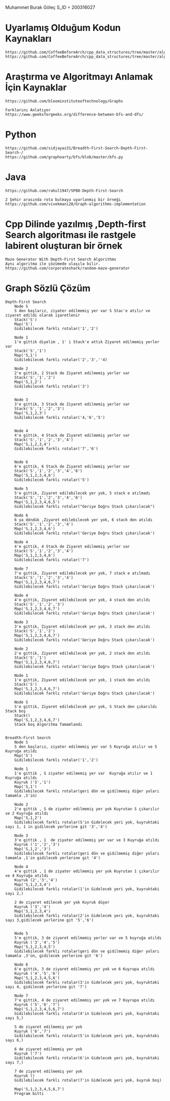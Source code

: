 Muhammet Burak Göleç
S_ID = 200316027


# Uyarlamış Olduğum Kodun Kaynakları
	https://github.com/CoffeeBeforeArch/cpp_data_structures/tree/master/algorithms/graph_algorithms/bfs
	https://github.com/CoffeeBeforeArch/cpp_data_structures/tree/master/algorithms/graph_algorithms/dfs


# Araştırma ve Algoritmayı Anlamak İçin Kaynaklar
	https://github.com/bloominstituteoftechnology/Graphs
			
	Farklarını Anlatıyor
	https://www.geeksforgeeks.org/difference-between-bfs-and-dfs/ 

# Python
	https://github.com/sidjayas31/Breadth-First-Search-Depth-First-Search-/
	https://github.com/graphoarty/bfs/blob/master/bfs.py

# Java
	https://github.com/rahul1947/SP08-Depth-First-Search
		
	2 Şehir arasında rota bulmaya uyarlanmış bir örneği
	https://github.com/vivekmani28/Graph-algorithms-implementation 

# Cpp Dilinde yazılmış ,Depth-first Search algoritması ile rastgele labirent oluşturan bir örnek
	Maze Generator With Depth-First Search Algorithms
	Aynı algoritma ile çözümede ulaşıla bilir. 
	https://github.com/corporateshark/random-maze-generator 

# Graph Sözlü Çözüm
	Depth-First Search
		Node S
		S den başlarız, ziyater edilmemiş yer var S Stac'e atılır ve ziyaret edildi olarak işaretlenir
		Stack('S')
		Map('S')
		Gidilebilecek farklı rotalar('1','2')

		Node 1
		1'e gittik diyelim , 1' i Stack'e attık Ziyaret edilmemiş yerler var
		Stack('S','1')
		Map('S,1')
		Gidilebilecek farklı rotalar('2','3',''4)

		Node 2
		2'e gittik, 2 Stack de Ziyaret edilmemiş yerler var
		Stack('S','1','2')
		Map('S,1,2')
		Gidilebilecek farklı rotalar('3')


		Node 3
		3'e gittik, 3 Stack de Ziyaret edilmemiş yerler var
		Stack('S','1','2','3')
		Map('S,1,2,3')
		Gidilebilecek farklı rotalar('4,'6','5')


		Node 4
		4'e gittik, 4 Stack de Ziyaret edilmemiş yerler var
		Stack('S','1','2','3','4')
		Map('S,1,2,3,4')
		Gidilebilecek farklı rotalar('7','6')


		Node 6
		6'e gittik, 6 Stack de Ziyaret edilmemiş yerler var
		Stack('S','1','2','3','4','6')
		Map('S,1,2,3,4,6')
		Gidilebilecek farklı rotalar('5')

		Node 5
		5'e gittik, Ziyaret edilebilecek yer yok, 5 stack e atılmadı 
		Stack('S','1','2','3','4','6')
		Map('S,1,2,3,4,6,5')
		Gidilebilecek farklı rotalar("Geriye Doğru Stack çıkarılacak")

		Node 6
		6 ya döndük ,Ziyaret edilebilecek yer yok, 6 stack den atıldı 
		Stack('S','1','2','3','4')
		Map('S,1,2,3,4,6')
		Gidilebilecek farklı rotalar('Geriye Doğru Stack çıkarılacak')

		Node 4
		4'e gittik, 4 Stack de Ziyaret edilmemiş yerler var
		Stack('S','1','2','3','4')
		Map('S,1,2,3,4,6')
		Gidilebilecek farklı rotalar('7')

		Node 7
		7'e gittik, Ziyaret edilebilecek yer yok, 7 stack e atılmadı
		Stack('S','1','2','3','4')
		Map('S,1,2,3,4,6,7')
		Gidilebilecek farklı rotalar('Geriye Doğru Stack çıkarılacak')

		Node 4
		4'e gittik, Ziyaret edilebilecek yer yok, 4 stack den atıldı
		Stack('S','1','2','3')
		Map('S,1,2,3,4,6,7')
		Gidilebilecek farklı rotalar('Geriye Doğru Stack çıkarılacak')

		Node 3
		3'e gittik, Ziyaret edilebilecek yer yok, 3 stack den atıldı
		Stack('S','1','2')
		Map('S,1,2,3,4,6,7')
		Gidilebilecek farklı rotalar('Geriye Doğru Stack çıkarılacak')

		Node 2
		2'e gittik, Ziyaret edilebilecek yer yok, 2 stack den atıldı
		Stack('S','1')
		Map('S,1,2,3,4,6,7')
		Gidilebilecek farklı rotalar('Geriye Doğru Stack çıkarılacak')

		Node 1
		1'e gittik, Ziyaret edilebilecek yer yok, 1 stack den atıldı
		Stack('S')
		Map('S,1,2,3,4,6,7')
		Gidilebilecek farklı rotalar('Geriye Doğru Stack çıkarılacak')

		Node S
		S'e gittik, Ziyaret edilebilecek yer yok, S Stack den çıkarıldı Stack boş 
		Stack()
		Map('S,1,2,3,4,6,7')
		Stack boş Algoritma Tamamlandı


	Breadth-First Search
		Node S
		S den başlarız, ziyater edilmemiş yer var S Kuyruğa atılır ve S Kuyruğa atıldı
		Map('S')
		Gidilebilecek farklı rotalar('1','2')

		Node 1
		1'e gittik , S ziyater edilmemiş yer var  Kuyruğa atılır ve 1 Kuyruğa atıldı
		Kuyruk ('S','1')
		Map('S,1')
		Gidilebilecek farklı rotalar(geri dön ve gidilmemiş diğer yoları tamamla ,S'in)

		Node 2
		2'e gittik , S de ziyater edilmemiş yer yok Kuyrutan S çıkarılır ve 2 Kuyruğa atıldı
		Map('S,1,2')
		Gidilebilecek farklı rotalar(S'in Gidelecek yeri yok, kuyruktaki sayı 1, 1 in gidilecek yerlerine git '3','4')

		Node 3
		3'e gittik , 1  de ziyater edilmemiş yer var ve 3 Kuyruğa atıldı
		Kuyruk ('1','2','3')
		Map('S,1,2','3')
		Gidilebilecek farklı rotalar(geri dön ve gidilmemiş diğer yoları tamamla ,1'in gidilecek yerlerine git '4')

		Node 4
		4'e gittik , 1 de ziyater edilmemiş yer yok Kuyrutan 1 çıkarılır ve 4 Kuyruğa atıldı
		Kuyruk (2','3','4')
		Map('S,1,2,3,4')
		Gidilebilecek farklı rotalar(1'in Gidelecek yeri yok, kuyruktaki sayı 2,)
		
		2 de ziyaret edilecek yer yok Kuyruk düşer
		Kuyruk ('3','4')
		Map('S,1,2,3,4')
		Gidilebilecek farklı rotalar(2'in Gidelecek yeri yok, kuyruktaki sayı 3,gidilecek yerlerine git '5','6')


		Node 5
		5'e gittik, 3 de ziyaret edilmemiş yerler var ve 5 kuyruğa atıldı
		Kuyruk ('3','4','5')
		Map('S,1,2,3,4,5')
		Gidilebilecek farklı rotalar(geri dön ve gidilmemiş diğer yoları tamamla ,3'ün, gidilecek yerlerine git '6')

		Node 6
		6'e gittik, 3 de ziyaret edilmemiş yer yok ve 6 Kuyrupa atıldı
		Kuyruk ('4','5','6')
		Map('S,1,2,3,4,5,6')
		Gidilebilecek farklı rotalar(3'in Gidelecek yeri yok, kuyruktaki sayı 4, gidilecek yerlerine git '7')

		Node 7
		7'e gittik, 4 de ziyaret edilmemiş yer yok ve 7 Kuyrupa atıldı
		Kuyruk ('5','6','7')
		Map('S,1,2,3,4,5,6,7')
		Gidilebilecek farklı rotalar(4'in Gidelecek yeri yok, kuyruktaki sayı 5,)

		5 de ziyaret edilmemiş yer yok 
		Kuyruk ('6','7')
		Gidilebilecek farklı rotalar(5'in Gidelecek yeri yok, kuyruktaki sayı 6,)

		6 de ziyaret edilmemiş yer yok 
		Kuyruk ('7')
		Gidilebilecek farklı rotalar(6'in Gidelecek yeri yok, kuyruktaki sayı 7,)

		7 de ziyaret edilmemiş yer yok 
		Kuyruk ()
		Gidilebilecek farklı rotalar(7'in Gidelecek yeri yok, kuyruk boş)

		Map('S,1,2,3,4,5,6,7')
		Program bitti




